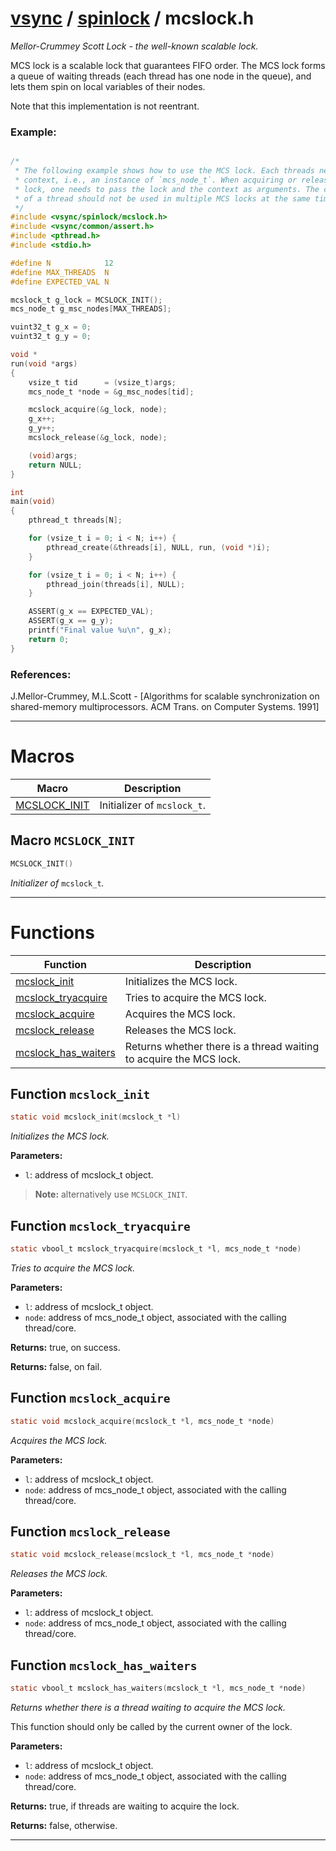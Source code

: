 #  [vsync](../README.md) / [spinlock](README.md) / mcslock.h
_Mellor-Crummey Scott Lock - the well-known scalable lock._ 

MCS lock is a scalable lock that guarantees FIFO order. The MCS lock forms a queue of waiting threads (each thread has one node in the queue), and lets them spin on local variables of their nodes.

Note that this implementation is not reentrant.


### Example:



```c

/*
 * The following example shows how to use the MCS lock. Each threads needs a
 * context, i.e., an instance of `mcs_node_t`. When acquiring or releasing the
 * lock, one needs to pass the lock and the context as arguments. The context
 * of a thread should not be used in multiple MCS locks at the same time.
 */
#include <vsync/spinlock/mcslock.h>
#include <vsync/common/assert.h>
#include <pthread.h>
#include <stdio.h>

#define N            12
#define MAX_THREADS  N
#define EXPECTED_VAL N

mcslock_t g_lock = MCSLOCK_INIT();
mcs_node_t g_msc_nodes[MAX_THREADS];

vuint32_t g_x = 0;
vuint32_t g_y = 0;

void *
run(void *args)
{
    vsize_t tid      = (vsize_t)args;
    mcs_node_t *node = &g_msc_nodes[tid];

    mcslock_acquire(&g_lock, node);
    g_x++;
    g_y++;
    mcslock_release(&g_lock, node);

    (void)args;
    return NULL;
}

int
main(void)
{
    pthread_t threads[N];

    for (vsize_t i = 0; i < N; i++) {
        pthread_create(&threads[i], NULL, run, (void *)i);
    }

    for (vsize_t i = 0; i < N; i++) {
        pthread_join(threads[i], NULL);
    }

    ASSERT(g_x == EXPECTED_VAL);
    ASSERT(g_x == g_y);
    printf("Final value %u\n", g_x);
    return 0;
}
```




### References:

J.Mellor-Crummey, M.L.Scott - [Algorithms for scalable synchronization on shared-memory multiprocessors. ACM Trans. on Computer Systems. 1991] 

---
# Macros 

| Macro | Description |
|---|---|
| [MCSLOCK_INIT](mcslock.h.md#macro-mcslock_init) | Initializer of `mcslock_t`.  |

##  Macro `MCSLOCK_INIT`

```c
MCSLOCK_INIT()
```

 
_Initializer of_ `mcslock_t`_._ 



---
# Functions 

| Function | Description |
|---|---|
| [mcslock_init](mcslock.h.md#function-mcslock_init) | Initializes the MCS lock.  |
| [mcslock_tryacquire](mcslock.h.md#function-mcslock_tryacquire) | Tries to acquire the MCS lock.  |
| [mcslock_acquire](mcslock.h.md#function-mcslock_acquire) | Acquires the MCS lock.  |
| [mcslock_release](mcslock.h.md#function-mcslock_release) | Releases the MCS lock.  |
| [mcslock_has_waiters](mcslock.h.md#function-mcslock_has_waiters) | Returns whether there is a thread waiting to acquire the MCS lock.  |

##  Function `mcslock_init`

```c
static void mcslock_init(mcslock_t *l)
``` 
_Initializes the MCS lock._ 




**Parameters:**

- `l`: address of mcslock_t object.


> **Note:** alternatively use `MCSLOCK_INIT`. 


##  Function `mcslock_tryacquire`

```c
static vbool_t mcslock_tryacquire(mcslock_t *l, mcs_node_t *node)
``` 
_Tries to acquire the MCS lock._ 




**Parameters:**

- `l`: address of mcslock_t object. 
- `node`: address of mcs_node_t object, associated with the calling thread/core. 


**Returns:** true, on success. 

**Returns:** false, on fail. 



##  Function `mcslock_acquire`

```c
static void mcslock_acquire(mcslock_t *l, mcs_node_t *node)
``` 
_Acquires the MCS lock._ 




**Parameters:**

- `l`: address of mcslock_t object. 
- `node`: address of mcs_node_t object, associated with the calling thread/core. 




##  Function `mcslock_release`

```c
static void mcslock_release(mcslock_t *l, mcs_node_t *node)
``` 
_Releases the MCS lock._ 




**Parameters:**

- `l`: address of mcslock_t object. 
- `node`: address of mcs_node_t object, associated with the calling thread/core. 




##  Function `mcslock_has_waiters`

```c
static vbool_t mcslock_has_waiters(mcslock_t *l, mcs_node_t *node)
``` 
_Returns whether there is a thread waiting to acquire the MCS lock._ 


This function should only be called by the current owner of the lock.



**Parameters:**

- `l`: address of mcslock_t object. 
- `node`: address of mcs_node_t object, associated with the calling thread/core. 


**Returns:** true, if threads are waiting to acquire the lock. 

**Returns:** false, otherwise. 




---
